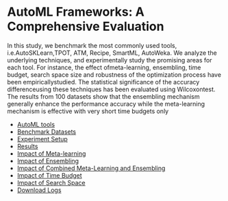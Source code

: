 # AutoML Frameworks: A Comprehensive Evaluation
In this study, we benchmark the most commonly used tools, i.e.AutoSKLearn,TPOT, ATM, Recipe, SmartML, AutoWeka.
We analyze the underlying techniques, and experimentally study the promising areas for each tool. For instance, the effect ofmeta-learning, ensembling, time budget, search space size and robustness of the optimization process have been empiricallystudied. The statistical significance of the accuracy differenceusing these techniques has been evaluated using Wilcoxontest. The results from 100 datasets show that the ensembling mechanism generally enhance the performance accuracy while the meta-learning mechanism is effective with very short time budgets only
* [AutoML tools](https://datasystemsgrouput.github.io/AutoMLBenchmarking/automltools)
* [Benchmark Datasets](https://datasystemsgrouput.github.io/AutoMLBenchmarking/datasets)
* [Experiment Setup](https://datasystemsgrouput.github.io/AutoMLBenchmarking/setup)
* [Results](https://datasystemsgrouput.github.io/AutoMLBenchmarking/results)
 * [Impact of Meta-learning](https://datasystemsgrouput.github.io/AutoMLBenchmarking/results#impact-of-meta-learning)
 * [Impact of Ensembling](https://datasystemsgrouput.github.io/AutoMLBenchmarking/results#impact-of-ensembling)
 * [Impact of Combined Meta-Learning and Ensembling](https://datasystemsgrouput.github.io/AutoMLBenchmarking/results#impact-of-combined-meta-learning-and-ensembling)
 * [Impact of Time Budget](https://datasystemsgrouput.github.io/AutoMLBenchmarking/results#impact-of-time-budget)
 * [Impact of Search Space](https://datasystemsgrouput.github.io/AutoMLBenchmarking/results#impact-of-search-space)
* [Download Logs](https://datasystemsgrouput.github.io/AutoMLBenchmarking/logs)
